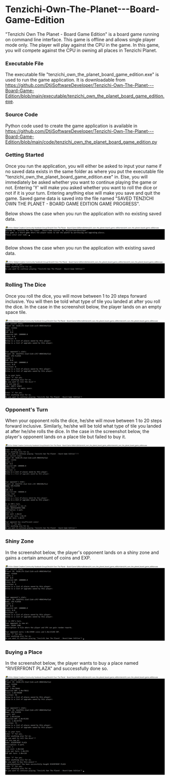# Tenzichi-Own-The-Planet---Board-Game-Edition
"Tenzichi Own The Planet - Board Game Edition" is a board game running on command line interface. This game is offline and allows single player mode only. The player
will play against the CPU in the game. In this game, you will compete against the CPU in owning all places in Tenzichi Planet.

### Executable File

The executable file "tenzichi_own_the_planet_board_game_edition.exe" is used to run the game application. It is downloadable from
https://github.com/DtjiSoftwareDeveloper/Tenzichi-Own-The-Planet---Board-Game-Edition/blob/main/executable/tenzichi_own_the_planet_board_game_edition.exe.

### Source Code

Python code used to create the game application is available in 
https://github.com/DtjiSoftwareDeveloper/Tenzichi-Own-The-Planet---Board-Game-Edition/blob/main/code/tenzichi_own_the_planet_board_game_edition.py

### Getting Started

Once you run the application, you will either be asked to input your name if no saved data exists in the same folder as where you put the executable file 
"tenzichi_own_the_planet_board_game_edition.exe" in. Else, you will immediately be asked whether you want to continue playing the game or not. Entering 'Y'
will make you asked whether you want to roll the dice or not if it is your turn. Entering anything else will make you save and quit the game. Saved game data
is saved into the file named "SAVED TENZICHI OWN THE PLANET - BOARD GAME EDITION GAME PROGRESS". 

Below shows the case when you run the application with no existing saved data.

![Getting Started 1](https://github.com/DtjiSoftwareDeveloper/Tenzichi-Own-The-Planet---Board-Game-Edition/blob/main/images/Getting%20Started%201.png)

Below shows the case when you run the application with existing saved data.

![Getting Started 2](https://github.com/DtjiSoftwareDeveloper/Tenzichi-Own-The-Planet---Board-Game-Edition/blob/main/images/Getting%20Started%202.png)

### Rolling The Dice

Once you roll the dice, you will move between 1 to 20 steps forward inclusive. You will then be told what type of tile you landed at after you roll the dice.
In the case in the screenshot below, the player lands on an empty space tile.

![Rolling The Dice](https://github.com/DtjiSoftwareDeveloper/Tenzichi-Own-The-Planet---Board-Game-Edition/blob/main/images/Rolling%20The%20Dice.png)

### Opponent's Turn

When your opponent rolls the dice, he/she will move between 1 to 20 steps forward inclusive. Similarly, he/she will be told what type of tile you landed at 
after he/she rolls the dice. In the case in the screenshot below, the player's opponent lands on a place tile but failed to buy it.

![Opponent's Turn](https://github.com/DtjiSoftwareDeveloper/Tenzichi-Own-The-Planet---Board-Game-Edition/blob/main/images/Opponent's%20Turn.png)

### Shiny Zone

In the screenshot below, the player's opponent lands on a shiny zone and gains a certain amount of coins and EXP.

![Shiny Zone](https://github.com/DtjiSoftwareDeveloper/Tenzichi-Own-The-Planet---Board-Game-Edition/blob/main/images/Shiny%20Zone.png)

### Buying a Place

In the screenshot below, the player wants to buy a place named "RIVERFRONT PLAZA" and successfully done so.

![Buying a Place](https://github.com/DtjiSoftwareDeveloper/Tenzichi-Own-The-Planet---Board-Game-Edition/blob/main/images/Buying%20a%20Place.png)
